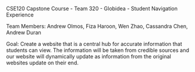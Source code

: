 CSE120 Capstone Course - Team 320 - Globidea - Student Navigation Experience

Team Members: Andrew Olmos, Fiza Haroon, Wen Zhao, Cassandra Chen, Andrew Duran

Goal: Create a website that is a central hub for accurate information that students can view. The information will be taken from credible sources
and our website will dynamically update as information from the original websites update on their end.
